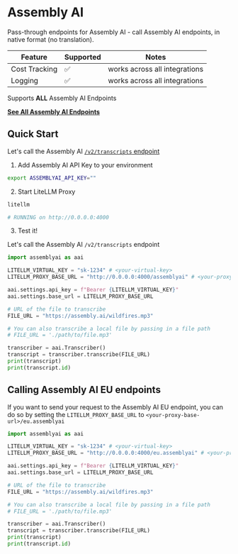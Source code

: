 # Assembly AI

Pass-through endpoints for Assembly AI - call Assembly AI endpoints, in native format (no translation).

| Feature | Supported | Notes | 
|-------|-------|-------|
| Cost Tracking | ✅ | works across all integrations |
| Logging | ✅ | works across all integrations |


Supports **ALL** Assembly AI Endpoints

[**See All Assembly AI Endpoints**](https://www.assemblyai.com/docs/api-reference)

## Quick Start

Let's call the Assembly AI [`/v2/transcripts` endpoint](https://www.assemblyai.com/docs/api-reference/transcripts)

1. Add Assembly AI API Key to your environment 

```bash
export ASSEMBLYAI_API_KEY=""
```

2. Start LiteLLM Proxy 

```bash
litellm

# RUNNING on http://0.0.0.0:4000
```

3. Test it! 

Let's call the Assembly AI `/v2/transcripts` endpoint

```python
import assemblyai as aai

LITELLM_VIRTUAL_KEY = "sk-1234" # <your-virtual-key>
LITELLM_PROXY_BASE_URL = "http://0.0.0.0:4000/assemblyai" # <your-proxy-base-url>/assemblyai

aai.settings.api_key = f"Bearer {LITELLM_VIRTUAL_KEY}"
aai.settings.base_url = LITELLM_PROXY_BASE_URL

# URL of the file to transcribe
FILE_URL = "https://assembly.ai/wildfires.mp3"

# You can also transcribe a local file by passing in a file path
# FILE_URL = './path/to/file.mp3'

transcriber = aai.Transcriber()
transcript = transcriber.transcribe(FILE_URL)
print(transcript)
print(transcript.id)
```

## Calling Assembly AI EU endpoints

If you want to send your request to the Assembly AI EU endpoint, you can do so by setting the `LITELLM_PROXY_BASE_URL` to `<your-proxy-base-url>/eu.assemblyai`


```python
import assemblyai as aai

LITELLM_VIRTUAL_KEY = "sk-1234" # <your-virtual-key>
LITELLM_PROXY_BASE_URL = "http://0.0.0.0:4000/eu.assemblyai" # <your-proxy-base-url>/eu.assemblyai

aai.settings.api_key = f"Bearer {LITELLM_VIRTUAL_KEY}"
aai.settings.base_url = LITELLM_PROXY_BASE_URL

# URL of the file to transcribe
FILE_URL = "https://assembly.ai/wildfires.mp3"

# You can also transcribe a local file by passing in a file path
# FILE_URL = './path/to/file.mp3'

transcriber = aai.Transcriber()
transcript = transcriber.transcribe(FILE_URL)
print(transcript)
print(transcript.id)
```
